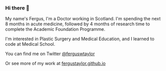 ### Hi there 👋

My name's Fergus, I'm a Doctor working in Scotland. I'm spending the next 8 months in acute medicine, followed by 4 months of research time to complete the Academic Foundation Programme.

I'm interested in Plastic Surgery and Medical Education, and I learned to code at Medical School.

You can find me on Twitter [@ferguswtaylor](https://twitter.com/ferguswtaylor)

Or see more of my work at [fergustaylor.github.io](https://fergustaylor.github.io/)

<!--
#### Some things I'm proud of:

[![](https://github.com/fergustaylor/fergustaylor/blob/a660d69c5395ef33b9c866d5c6990f15ded266c8/screenshotinfo.png?raw=true)]()
[![](https://github.com/fergustaylor/fergustaylor/blob/a660d69c5395ef33b9c866d5c6990f15ded266c8/screenshotinfo.png?raw=true)]()
[![](https://github.com/fergustaylor/fergustaylor/blob/a660d69c5395ef33b9c866d5c6990f15ded266c8/screenshotinfo.png?raw=true)]()
[![](https://github.com/fergustaylor/fergustaylor/blob/a660d69c5395ef33b9c866d5c6990f15ded266c8/screenshotinfo.png?raw=true)]()
**fergustaylor/fergustaylor** is a ✨ _special_ ✨ repository because its `README.md` (this file) appears on your GitHub profile.
https://guides.github.com/pdfs/markdown-cheatsheet-online.pdf
![Alt Text](url)
<div class="row">
  <div class="column">
    <a href="https://fergustaylor.github.io/bnf-interactions/top100/">
    <img src="https://github.com/fergustaylor/fergustaylor/blob/a660d69c5395ef33b9c866d5c6990f15ded266c8/screenshotinfo.png?raw=true" width="40%"></a>
    <a href="https://blogs.cmdn.dundee.ac.uk/acg-test/">
    <img src="https://github.com/fergustaylor/fergustaylor/blob/master/Screenshot%202020-08-12%20at%2021.35.20.png?raw=true" width="40%"></a>
  </div>
  <div class="column">
    <a href="https://github.com/fergustaylor/Arran">
    <img src="https://github.com/fergustaylor/fergustaylor/blob/master/Screen%20Shot%202017-07-29%20at%2018.20.31.png?raw=true" width="40%"></a>
    <a href="https://fergustaylor.github.io/academic/academictraininghub/">
    <img src="https://github.com/fergustaylor/fergustaylor/blob/master/ath.png?raw=true" width="40%"></a>
  </div>
</div>

-->
